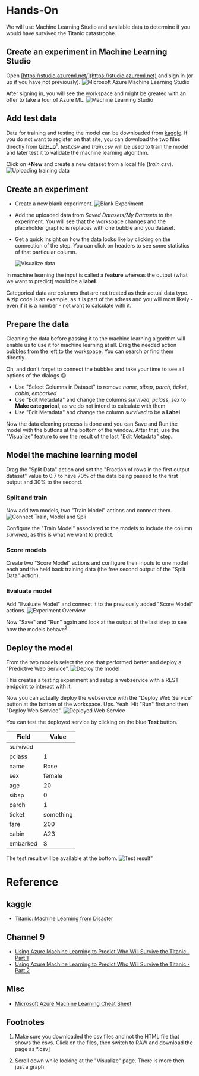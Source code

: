 # Hands-On
We will use Machine Learning Studio and available data to determine if you would have survived the Titanic catastrophe.
## Create an experiment in Machine Learning Studio
Open [https://studio.azureml.net/](https://studio.azureml.net) and sign in (or up if you have not previously).
![Microsoft Azure Machine Learning Studio](./images/MLStudio-Website.png)

After signing in, you will see the workspace and might be greated with an offer to take a tour of Azure ML.
![Machine Learning Studio](./images/MLStudio-Overview.png)

## Add test data
Data for training and testing the model can be downloaded from [kaggle](https://www.kaggle.com/c/titanic/overview). If you do not want to register on that site, you can download the two files directly from [GitHub](https://github.com/pcsanwald/kaggle-titanic)<sup>1</sup>. *test.csv* and *train.csv* will be used to train the model and later test it to validate the machine learning algorithm.

Click on **+New** and create a new dataset from a local file (*train.csv*).
![Uploading training data](./images/UploadingTrainingData.PNG)

## Create an experiment
* Create a new blank experiment.
![Blank Experiment](./images/MLStudio-BlankExperiment.png)

* Add the uploaded data from *Saved Datasets/My Datasets* to the experiment. You will see that the workspace changes and the placeholder graphic is replaces with one bubble and you dataset.

* Get a quick insight on how the data looks like by clicking on the connection of the step. You can click on headers to see some statistics of that particular column.

    ![Visualize data](./images/Experiment-VisualizeData.png)

In machine learning the input is called a **feature** whereas the output (what we want to predict) would be a **label**.

Categorical data are columns that are not treated as their actual data type. A zip code is an example, as it is part of the adress and you will most likely - even if it is a number - not want to calculate with it.

## Prepare the data
Cleaning the data before passing it to the machine learning algorithm will enable us to use it for machine learning at all. Drag the needed action bubbles from the left to the workspace. You can search or find them directly.

Oh, and don't forget to connect the bubbles and take your time to see all options of the dialogs :wink:

* Use "Select Columns in Dataset" to remove *name*, *sibsp*, *parch*, *ticket*, *cabin*, *embarked*
* Use "Edit Metadata" and change the columns *survived*, *pclass*, *sex* to **Make categorical**, as we do not intend to calculate with them
* Use "Edit Metadata" and change the column *survived* to be a **Label**

Now the data cleaning process is done and you can Save and Run the model with the buttons at the bottom of the window. After that, use the "Visualize" feature to see the result of the last "Edit Metadata" step.

## Model the machine learning model
Drag the "Split Data" action and set the "Fraction of rows in the first output dataset" value to 0.7 to have 70% of the data being passed to the first output and 30% to the second.

### Split and train
Now add two models, two "Train Model" actions and connect them. ![Connect Train, Model and Spli](./images/Experiment-ModelsOverview.PNG)

Configure the "Train Model" associated to the models to include the column *survived*, as this is what we want to predict.

### Score models
Create two "Score Model" actions and configure their inputs to one model each and the held back training data (the free second output of the "Split Data" action).

### Evaluate model
Add "Evaluate Model" and connect it to the previously added "Score Model" actions.
![Experiment Overview](./images/Experiment-Finished.png)

Now "Save" and "Run" again and look at the output of the last step to see how the models behave<sup>2</sup>.

## Deploy the model
From the two models select the one that performed better and deploy a "Predictive Web Service".
![Deploy the model](./images/Experiment-PublishModel.png)

This creates a testing experiment and setup a webservice with a REST endpoint to interact with it.

Now you can actually deploy the webservice with the "Deploy Web Service" button at the bottom of the workspace. Ups. Yeah. Hit "Run" first and then "Deploy Web Service".
![Deployed Web Service](./images/Experiment-DeployedWebService.png)

You can test the deployed service by clicking on the blue **Test** button.

| Field  | Value  |
|---|---|
| survived |   |
| pclass  | 1 |
| name  | Rose |
| sex | female |
| age| 20 |
| sibsp | 0 |
| parch | 1 |
| ticket | something |
| fare | 200 |
| cabin | A23 |
| embarked | S |
The test result will be available at the bottom.
![Test result"](./images/Experiment-TestResult.png)

# Reference
## kaggle
* [Titanic: Machine Learning from Disaster](https://www.kaggle.com/c/titanic)
## Channel 9
* [Using Azure Machine Learning to Predict Who Will Survive the Titanic - Part 1](https://channel9.msdn.com/Blogs/raw-tech/Using-Azure-Machine-Learning-to-Predict-Who-Will-Survive-the-Titanic-Part-1)
* [Using Azure Machine Learning to Predict Who Will Survive the Titanic - Part 2](https://channel9.msdn.com/Blogs/raw-tech/Using-Azure-Machine-Learning-to-Predict-Who-Will-Survive-the-Titanic-Part-2)
## Misc
* [Microsoft Azure Machine Learning Cheat Sheet](aka.ms/AzureMachineLearningCheatSheet)

## Footnotes
1. Make sure you downloaded the csv files and not the HTML file that shows the csvs. Click on the files, then switch to RAW and download the page as *.csv]

2. Scroll down while looking at the "Visualize" page. There is more then just a graph
